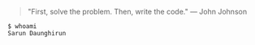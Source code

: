 > "First, solve the problem. Then, write the code."
— John Johnson

```
$ whoami
Sarun Daunghirun
```
